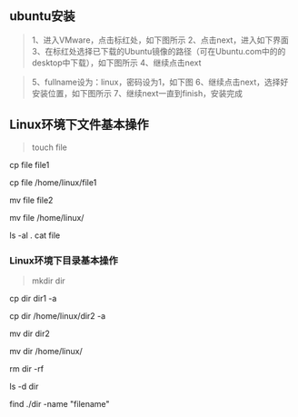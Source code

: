 ## ubuntu安装
> 1、进入VMware，点击标红处，如下图所示
[](img/1.png)
> 2、点击next，进入如下界面
[]()
> 3、在标红处选择已下载的Ubuntu镜像的路径（可在Ubuntu.com中的的desktop中下载），如下图所示
[]()
> 4、继续点击next

> 5、fullname设为：linux，密码设为1，如下图
[]()
> 6、继续点击next，选择好安装位置，如下图所示
[]()
> 7、继续next一直到finish，安装完成
## Linux环境下文件基本操作
> touch  file

cp file file1

cp file  /home/linux/file1

mv file   file2

mv file  /home/linux/

ls -al 
.
cat  file
### Linux环境下目录基本操作
> mkdir dir

cp dir   dir1  -a

cp dir   /home/linux/dir2  -a

mv dir  dir2

mv dir  /home/linux/

rm  dir  -rf

ls -d  dir

find  ./dir  -name  "filename"
